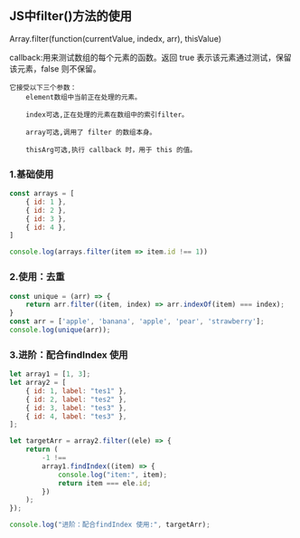 ## JS中filter()方法的使用
Array.filter(function(currentValue, indedx, arr), thisValue)

callback:用来测试数组的每个元素的函数。返回 true 表示该元素通过测试，保留该元素，false 则不保留。
```
它接受以下三个参数：
    element数组中当前正在处理的元素。

    index可选,正在处理的元素在数组中的索引filter。

    array可选,调用了 filter 的数组本身。

    thisArg可选,执行 callback 时，用于 this 的值。
```
### 1.基础使用
```javaScript
const arrays = [
    { id: 1 },
    { id: 2 },
    { id: 3 },
    { id: 4 },
]

console.log(arrays.filter(item => item.id !== 1))
```


### 2.使用：去重
```javaScript
const unique = (arr) => {
    return arr.filter((item, index) => arr.indexOf(item) === index);
}
const arr = ['apple', 'banana', 'apple', 'pear', 'strawberry'];
console.log(unique(arr));
```

### 3.进阶：配合findIndex 使用
```javaScript
let array1 = [1, 3];
let array2 = [
    { id: 1, label: "tes1" },
    { id: 2, label: "tes2" },
    { id: 3, label: "tes3" },
    { id: 4, label: "tes3" },
];

let targetArr = array2.filter((ele) => {
    return (
        -1 !==
        array1.findIndex((item) => {
            console.log("item:", item);
            return item === ele.id;
        })
    );
});

console.log("进阶：配合findIndex 使用:", targetArr);
```
